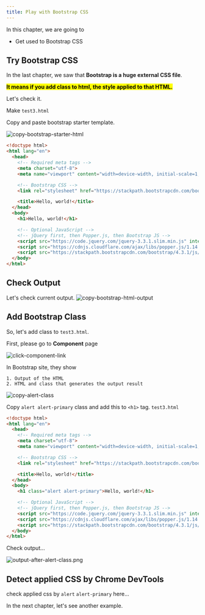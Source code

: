 ```yaml
---
title: Play with Bootstrap CSS
---
```

In this chapter, we are going to
  - Get used to Bootstrap CSS

## Try Bootstrap CSS

In the last chapter, we saw that **Bootstrap is a huge external CSS file**.

**<mark>It means if you add class to html, the style applied to that HTML.</mark>**

Let's check it.

Make `test3.html`

Copy and paste bootstrap starter template.

![copy-bootstrap-starter-html](https://storage.googleapis.com/coderhackers-assets/the-complete-webdev-with-rails-2020/bootstrap-css-guide/copy-bootstrap-starter-html.gif)

```html title="test3.html"
<!doctype html>
<html lang="en">
  <head>
    <!-- Required meta tags -->
    <meta charset="utf-8">
    <meta name="viewport" content="width=device-width, initial-scale=1, shrink-to-fit=no">

    <!-- Bootstrap CSS -->
    <link rel="stylesheet" href="https://stackpath.bootstrapcdn.com/bootstrap/4.3.1/css/bootstrap.min.css" integrity="sha384-ggOyR0iXCbMQv3Xipma34MD+dH/1fQ784/j6cY/iJTQUOhcWr7x9JvoRxT2MZw1T" crossorigin="anonymous">

    <title>Hello, world!</title>
  </head>
  <body>
    <h1>Hello, world!</h1>

    <!-- Optional JavaScript -->
    <!-- jQuery first, then Popper.js, then Bootstrap JS -->
    <script src="https://code.jquery.com/jquery-3.3.1.slim.min.js" integrity="sha384-q8i/X+965DzO0rT7abK41JStQIAqVgRVzpbzo5smXKp4YfRvH+8abtTE1Pi6jizo" crossorigin="anonymous"></script>
    <script src="https://cdnjs.cloudflare.com/ajax/libs/popper.js/1.14.7/umd/popper.min.js" integrity="sha384-UO2eT0CpHqdSJQ6hJty5KVphtPhzWj9WO1clHTMGa3JDZwrnQq4sF86dIHNDz0W1" crossorigin="anonymous"></script>
    <script src="https://stackpath.bootstrapcdn.com/bootstrap/4.3.1/js/bootstrap.min.js" integrity="sha384-JjSmVgyd0p3pXB1rRibZUAYoIIy6OrQ6VrjIEaFf/nJGzIxFDsf4x0xIM+B07jRM" crossorigin="anonymous"></script>
  </body>
</html>
```

## Check Output
Let's check current output.
![copy-bootstrap-html-output](https://storage.googleapis.com/coderhackers-assets/the-complete-webdev-with-rails-2020/bootstrap-css-guide/copy-bootstrap-html-output.png)


## Add Bootstrap Class

So, let's add class to `test3.html`.

First, please go to **Component** page

![click-component-link](https://storage.googleapis.com/coderhackers-assets/the-complete-webdev-with-rails-2020/bootstrap-css-guide/click-component-link.gif)

In Bootstrap site, they show

```
1. Output of the HTML
2. HTML and class that generates the output result
```

![copy-alert-class](https://storage.googleapis.com/coderhackers-assets/the-complete-webdev-with-rails-2020/bootstrap-css-guide/copy-alert-class.gif)


Copy `alert alert-primary` class and add this to `<h1>` tag.
`test3.html`
```html hl_lines="14"
<!doctype html>
<html lang="en">
  <head>
    <!-- Required meta tags -->
    <meta charset="utf-8">
    <meta name="viewport" content="width=device-width, initial-scale=1, shrink-to-fit=no">

    <!-- Bootstrap CSS -->
    <link rel="stylesheet" href="https://stackpath.bootstrapcdn.com/bootstrap/4.3.1/css/bootstrap.min.css" integrity="sha384-ggOyR0iXCbMQv3Xipma34MD+dH/1fQ784/j6cY/iJTQUOhcWr7x9JvoRxT2MZw1T" crossorigin="anonymous">

    <title>Hello, world!</title>
  </head>
  <body>
    <h1 class="alert alert-primary">Hello, world!</h1>

    <!-- Optional JavaScript -->
    <!-- jQuery first, then Popper.js, then Bootstrap JS -->
    <script src="https://code.jquery.com/jquery-3.3.1.slim.min.js" integrity="sha384-q8i/X+965DzO0rT7abK41JStQIAqVgRVzpbzo5smXKp4YfRvH+8abtTE1Pi6jizo" crossorigin="anonymous"></script>
    <script src="https://cdnjs.cloudflare.com/ajax/libs/popper.js/1.14.7/umd/popper.min.js" integrity="sha384-UO2eT0CpHqdSJQ6hJty5KVphtPhzWj9WO1clHTMGa3JDZwrnQq4sF86dIHNDz0W1" crossorigin="anonymous"></script>
    <script src="https://stackpath.bootstrapcdn.com/bootstrap/4.3.1/js/bootstrap.min.js" integrity="sha384-JjSmVgyd0p3pXB1rRibZUAYoIIy6OrQ6VrjIEaFf/nJGzIxFDsf4x0xIM+B07jRM" crossorigin="anonymous"></script>
  </body>
</html>
```

Check output...

![output-after-alert-class.png](https://storage.googleapis.com/coderhackers-assets/the-complete-webdev-with-rails-2020/bootstrap-css-guide/output-after-alert-class.png)


## Detect applied CSS by Chrome DevTools
check applied css by `alert` `alert-primary` here...


In the next chapter, let's see another example.